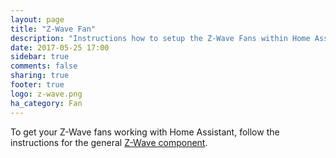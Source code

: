 ```yaml
---
layout: page
title: "Z-Wave Fan"
description: "Instructions how to setup the Z-Wave Fans within Home Assistant."
date: 2017-05-25 17:00
sidebar: true
comments: false
sharing: true
footer: true
logo: z-wave.png
ha_category: Fan
---
```


To get your Z-Wave fans working with Home Assistant, follow the instructions for the general [Z-Wave component](/components/zwave/).
